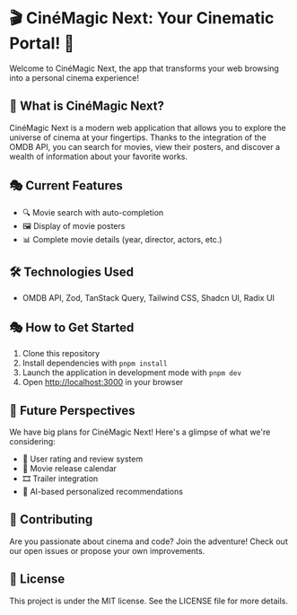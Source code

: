 # 🎬 CinéMagic Next: Your Cinematic Portal! 🍿

Welcome to CinéMagic Next, the app that transforms your web browsing into a personal cinema experience!

## 🚀 What is CinéMagic Next?

CinéMagic Next is a modern web application that allows you to explore the universe of cinema at your fingertips. Thanks to the integration of the OMDB API, you can search for movies, view their posters, and discover a wealth of information about your favorite works.

## 🎭 Current Features

- 🔍 Movie search with auto-completion
- 🖼️ Display of movie posters
- 📊 Complete movie details (year, director, actors, etc.)

## 🛠️ Technologies Used

- OMDB API, Zod, TanStack Query, Tailwind CSS, Shadcn UI, Radix UI

## 🎭 How to Get Started

1. Clone this repository
2. Install dependencies with `pnpm install`
3. Launch the application in development mode with `pnpm dev`
4. Open [http://localhost:3000](http://localhost:3000) in your browser

## 🔮 Future Perspectives

We have big plans for CinéMagic Next! Here's a glimpse of what we're considering:

- 🌟 User rating and review system
- 📅 Movie release calendar
- 🎞️ Trailer integration
- 🧠 AI-based personalized recommendations

## 🤝 Contributing

Are you passionate about cinema and code? Join the adventure! Check out our open issues or propose your own improvements.

## 📜 License

This project is under the MIT license. See the LICENSE file for more details.
